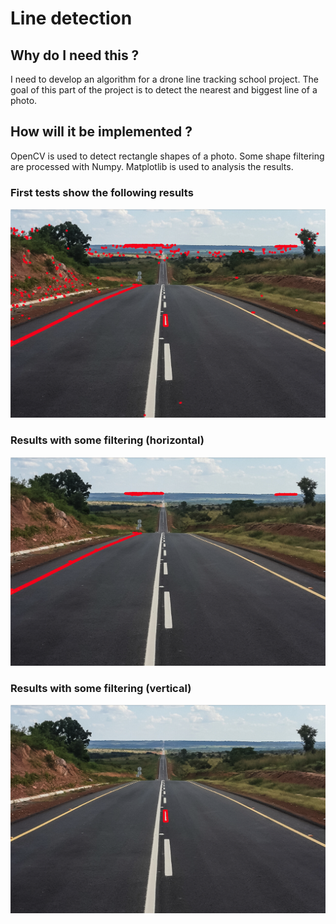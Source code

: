 # Line detection
## Why do I need this ?
I need to develop an algorithm for a drone line tracking school project.
The goal of this part of the project is to detect the nearest and biggest line of a photo.

## How will it be implemented ?
OpenCV is used to detect rectangle shapes of a photo.
Some shape filtering are processed with Numpy.
Matplotlib is used to analysis the results.

### First tests show the following results
![localImage](https://github.com/Thomas7997/linedetection/blob/main/doc/results/first.png?raw=true)
    
### Results with some filtering (horizontal)
![localImage](https://github.com/Thomas7997/linedetection/blob/main/doc/results/horizontal.png?raw=true)

### Results with some filtering (vertical)
![localImage](https://github.com/Thomas7997/linedetection/blob/main/doc/results/vertical.png?raw=true)
